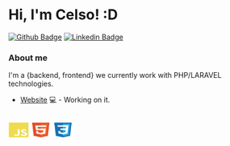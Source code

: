 # Hi, I'm Celso! :D

[![Github Badge](https://img.shields.io/badge/-Github-000?style=flat-square&logo=Github&logoColor=white&link=https://github.com/batistrutaa2)](https://github.com/batistrutaa2)
[![Linkedin Badge](https://img.shields.io/badge/-LinkedIn-blue?style=flat-square&logo=Linkedin&logoColor=white&link=https://www.linkedin.com/in/celso-rom%C3%A3o-159476215/)](https://www.linkedin.com/in/celso-rom%C3%A3o-159476215/)


### About me
I'm a {backend, frontend} we currently work with PHP/LARAVEL technologies.

- [Website](https://batistrutaa2.github.io/) 💻 - Working on it.

<div style="display: inline_block"><br>
  <img align="center" alt="Rafa-Js" height="30" width="40" src="https://raw.githubusercontent.com/devicons/devicon/master/icons/javascript/javascript-plain.svg">
  <img align="center" alt="Rafa-HTML" height="30" width="40" src="https://raw.githubusercontent.com/devicons/devicon/master/icons/html5/html5-original.svg">
  <img align="center" alt="Rafa-CSS" height="30" width="40" src="https://raw.githubusercontent.com/devicons/devicon/master/icons/css3/css3-original.svg">
</div>

